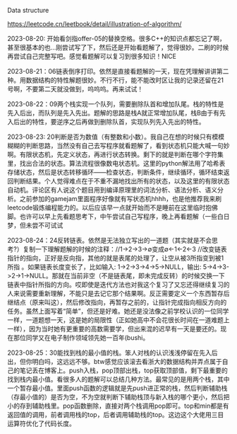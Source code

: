 Data structure

https://leetcode.cn/leetbook/detail/illustration-of-algorithm/

2023-08-20: 开始看剑指offer-05的替换空格。很多C++的知识点都忘记了啊，甚至很基本的也…刚尝试写了下，然后还是开始看题解了，觉得很妙。二刷的时候再尝试自己完整写吧。感觉看题解可以复习到很多知识！NICE

2023-08-21：06链表倒序打印。依然是直接看题解的一天，现在凭理解讲讲第二种。用数据结构的特性解题很妙。不行不行，能不能改时区让我的记录还留在21号啊，不要第二天就没做到，呜呜呜。再来试试！

2023-08-22：09两个栈实现一个队列，需要删除队首和增加队尾。栈的特性是先入后出，而队列是先入先出。题解的思路是栈A就正常增加队尾，栈B由于有先入后出的特性，要逆序之后再做到删除队首，实现队列先入先出的特性。

2023-08-23: 20判断是否为数值（有整数和小数）。我自己在想的时候只有模模糊糊的判断思路，当然没有自己去写程序就看题解了，看到状态机只能大喊一句妙啊。有限状态机，先定义状态，再进行状态转换。剩下的就是判断在哪个字符集里，找出合法的状态。算法流程很像数电状态机。这里的python解法用了哈希表存储状态，然后是状态转移循环——检查状态，判断条件，继续循环，循环结束返回判断结果。个人觉得难点在于不重不漏地找出所有的状态，以及这里的有限状态自动机。评论区有人说这个题目用到编译原理里的词法分析、语法分析、语义分析。之前参加的gamejam里面程序好像就有写状态机hhhh，也是他推荐我来刷leetcode锻炼编程能力的。以后应该早一点就开始而不是睡前在这里临时抱佛脚。也许可以早上先看题思考下，中午尝试自己写程序，晚上再看题解（一些白日梦，但未尝不可试试

2023-08-24：24反转链表。依然是无法独立写出的一道题（其实就是不会思考?）复制一下理解题解的时候的注释：//1→2→3→∅变成∅←1←2←3 //改变链表指针的指向，正好是反向指，其他的就是表尾的处理了，让空从被3所指变到被1所指 。如果链表长度变长了，比如输入: 1->2->3->4->5->NULL，输出: 5->4->3->2->1->NULL。那就在当前非空（不是链表尾，即未完成反转）的时候交换一下链表中指针所指的方向。哎即使是迭代方法也对我这个复习了又忘还得继续复习的人来说需要重新理解，不能只是去记它那个结果啊。反正需要定义一个东西暂存后继结点（原来叫这），然后修改指向，再暂存之前的，让指针完成指向相反方向的任务。虽然上面写着“简单”，但还是好难。她还是没法像之前学校认识的一位同学一样，一道题想一天，这是她的局限性（正如她高中不会花很长时间在一道难题上一样），因为当时她有更重要的高数需要学，但出来混的迟早有一天是要还的。现在那位同学又在电子制作领域领先她一百年(bushi。

2023-08-25：30能找到栈的最小值的栈。笨人对栈的认识浅浅停留在先入后出，但你明白吗，这远远不够。btw感觉应该滚去看浙大的数据结构并弄点属于自己的笔记丢在博客上。push入栈，pop顶部出栈，top获取顶部值，剩下最重要的找到栈内最小值。看很多人的题解可以总结几种方法。最常见的是用两个栈，其中一个暂存最小值。里面push函数的逻辑就是先push进正常的栈，然后判断辅助栈（存最小值的）是否为空，不为空就判断下辅助栈顶与新入栈的哪个更小，然后把小的存到辅助栈里。pop函数删除，直接对两个栈调用pop即可。top和min都是有返回值的调用，前者调用栈的top，后者调用辅助栈的top。这边这个大佬用三目运算符优化了代码长度。

